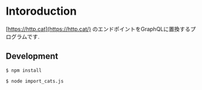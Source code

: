 # Intoroduction
[https://http.cat](https://http.cat/) のエンドポイントをGraphQLに置換するプログラムです.  
  
## Development
```shell
$ npm install
```
```shell
$ node import_cats.js
```